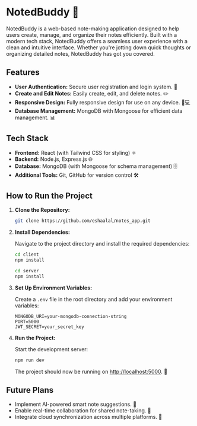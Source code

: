 

# NotedBuddy 📝
NotedBuddy is a web-based note-making application designed to help users create, manage, and organize their notes efficiently. Built with a modern tech stack, NotedBuddy offers a seamless user experience with a clean and intuitive interface. Whether you're jotting down quick thoughts or organizing detailed notes, NotedBuddy has got you covered.

## Features
- **User Authentication:** Secure user registration and login system. 🔐
- **Create and Edit Notes:** Easily create, edit, and delete notes. ✏️
- **Responsive Design:** Fully responsive design for use on any device. 📱💻
- **Database Management:** MongoDB with Mongoose for efficient data management. 📊

## Tech Stack
- **Frontend:** React (with Tailwind CSS for styling) ⚛️
- **Backend:** Node.js, Express.js 🌐
- **Database:** MongoDB (with Mongoose for schema management) 🗄️
- **Additional Tools:** Git, GitHub for version control 🛠️

## How to Run the Project

1. **Clone the Repository:**

   ```bash
   git clone https://github.com/eshaalal/notes_app.git
   ```

2. **Install Dependencies:**

   Navigate to the project directory and install the required dependencies:

   ```bash
   cd client
   npm install
   ```
   ```bash
   cd server
   npm install
   ```

3. **Set Up Environment Variables:**

   Create a `.env` file in the root directory and add your environment variables:

   ```
   MONGODB_URI=your-mongodb-connection-string
   PORT=5000
   JWT_SECRET=your_secret_key
   ```

4. **Run the Project:**

   Start the development server:

   ```bash
   npm run dev
   ```

   The project should now be running on [http://localhost:5000](http://localhost:5000). 🚀

## Future Plans

- Implement AI-powered smart note suggestions. 🧠  
- Enable real-time collaboration for shared note-taking. 🤝  
- Integrate cloud synchronization across multiple platforms. 🔄  



